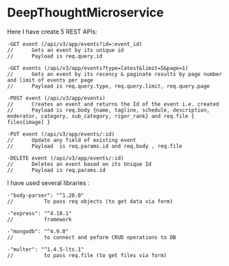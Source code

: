 # DeepThoughtMicroservice
Here I have create 5 REST APIs:

	-GET event (/api/v3/app/events?id=:event_id) 
	//		Gets an event by its unique id
	//		Payload is req.query.id
			
	-GET events (/api/v3/app/events?type=latest&limit=5&page=1) 
	//		Gets an event by its recency & paginate results by page number and limit of events per page
	//		Payload is req.query.type, req.query.limit, req.query.page
			
	-POST event (/api/v3/app/events)
	//		Creates an event and returns the Id of the event i.e. created
	//		Payload is req.body {name, tagline, schedule, description, moderator, category, sub_category, rigor_rank} and req.file { files[image] }
			
	-PUT event (/api/v3/app/events/:id)
	//		Update any field of existing event
	//		Payload  is req.params.id and req.body , req.file
	
	-DELETE event (/api/v3/app/events/:id)
	//		Deletes an event based on its Unique Id
	//		Payload is req.params.id
			
			
I have used several libraries :

	-"body-parser": "^1.20.0"
	//			To pass req objects (to get data via form)
		
	-"express": "^4.18.1"
	//			framework
		
	-"mongodb": "^4.9.0"
	//			to connect and peform CRUD operations to DB
		
	-"multer": "^1.4.5-lts.1"
	//			to pass req.file (to get files via form)
